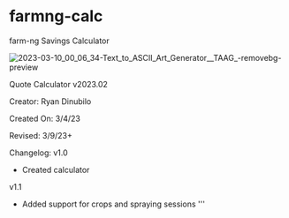 # farmng-calc
farm-ng Savings Calculator


![2023-03-10_00_06_34-Text_to_ASCII_Art_Generator__TAAG_-removebg-preview](https://user-images.githubusercontent.com/81494065/224259234-040695a5-de1b-4da8-8c5a-edc762616465.png)
                                                                              

Quote Calculator v2023.02

Creator: Ryan Dinubilo

Created On: 3/4/23

Revised: 3/9/23+

Changelog:
v1.0
- Created calculator

v1.1 
- Added support for crops and spraying sessions
'''
